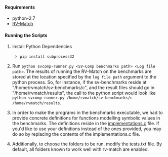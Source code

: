 #### Requirements
* python-2.7
* [RV-Match](https://runtimeverification.com/match/)

#### Running the Scripts

1. Install Python Dependencies
	* `pip install subprocess32`

2. Run `python svcomp-runner.py <SV-Comp benchmarks path> <Log file path>`. The results of running the RV-Match on the benchmarks are stored at the location specified by the `log file path` argument to the python process. So, for instance, if the sv-benchmarks reside at "/home/rvmatch/sv-benchmarks/c", and the result files should go in "/home/rvmatch/results", the call to the python script would look like `python svcomp-runner.py /home/rvmatch/sv-benchmarks/c /home/rvmatch/results`.

3. In order to make the programs in the benchmarks executable, we had to provide concrete definitions for functions modelling symbolic values in the benchmarks. The definitions reside in the [implementations.c](implementations.c) file. If you'd like to use your definitions instead of the ones provided, you may do so by replacing the contents of the implementations.c file.

4. Additionally, to choose the folders to be run, modify the tests.txt file. By default, all folders known to work well with rv-match are enabled.
